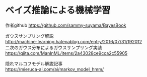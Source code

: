 # ベイズ推論による機械学習
作者github 
https://github.com/sammy-suyama/BayesBook  

ガウスサンプリング解説  
http://machine-learning.hatenablog.com/entry/2016/07/31/192012  
二次のガウス分布によるガウスサンプリング実装  
https://qiita.com/ManInML/items/2a43028ce9cca2c55905


隠れマルコフモデル解説記事  
https://mieruca-ai.com/ai/markov_model_hmm/  
